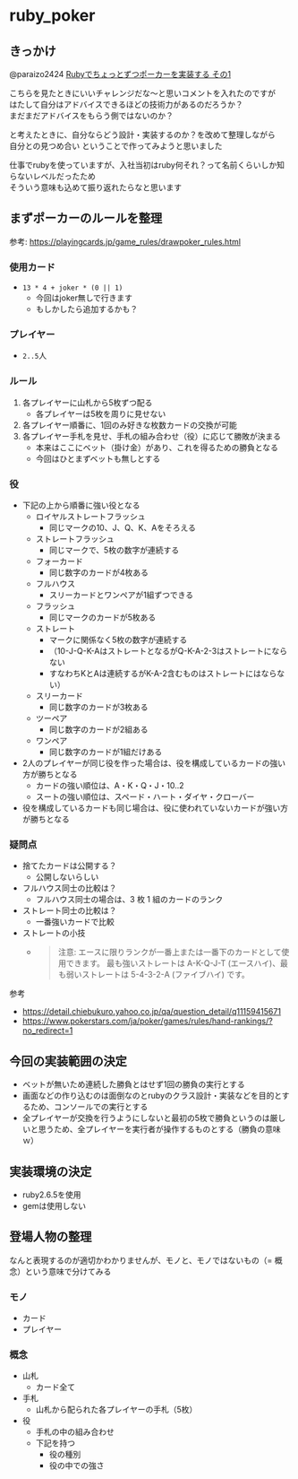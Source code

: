 # ruby_poker

## きっかけ

@paraizo2424
[Rubyでちょっとずつポーカーを実装する その1](https://qiita.com/paraizo2424/items/23f5ab031dbda184ce9d#comment-1df6bf7c79800f629c23)

こちらを見たときにいいチャレンジだな～と思いコメントを入れたのですが  
はたして自分はアドバイスできるほどの技術力があるのだろうか？  
まだまだアドバイスをもらう側ではないのか？  

と考えたときに、自分ならどう設計・実装するのか？を改めて整理しながら  
自分との見つめ合い ということで作ってみようと思いました

仕事でrubyを使っていますが、入社当初はruby何それ？って名前くらいしか知らないレベルだったため  
そういう意味も込めて振り返れたらなと思います

## まずポーカーのルールを整理

参考: https://playingcards.jp/game_rules/drawpoker_rules.html

### 使用カード

- `13 * 4 + joker * (0 || 1)`
  - 今回はjoker無しで行きます
  - もしかしたら追加するかも？

### プレイヤー

- `2..5`人

### ルール

1. 各プレイヤーに山札から5枚ずつ配る
    - 各プレイヤーは5枚を周りに見せない
2. 各プレイヤー順番に、1回のみ好きな枚数カードの交換が可能
3. 各プレイヤー手札を見せ、手札の組み合わせ（役）に応じて勝敗が決まる
    - 本来はここにベット（掛け金）があり、これを得るための勝負となる
    - 今回はひとまずベットも無しとする

### 役

- 下記の上から順番に強い役となる
  - ロイヤルストレートフラッシュ
    - 同じマークの10、J、Q、K、Aをそろえる
  - ストレートフラッシュ
    - 同じマークで、5枚の数字が連続する
  - フォーカード
    - 同じ数字のカードが4枚ある
  - フルハウス
    - スリーカードとワンペアが1組ずつできる
  - フラッシュ
    - 同じマークのカードが5枚ある
  - ストレート
    - マークに関係なく5枚の数字が連続する
    - （10-J-Q-K-AはストレートとなるがQ-K-A-2-3はストレートにならない
    - すなわちKとAは連続するがK-A-2含むものはストレートにはならない）
  - スリーカード
    - 同じ数字のカードが3枚ある
  - ツーペア
    - 同じ数字のカードが2組ある
  - ワンペア
    - 同じ数字のカードが1組だけある
- 2人のプレイヤーが同じ役を作った場合は、役を構成しているカードの強い方が勝ちとなる
  - カードの強い順位は、A・K・Q・J・10..2
  - スートの強い順位は、スペード・ハート・ダイヤ・クローバー
- 役を構成しているカードも同じ場合は、役に使われていないカードが強い方が勝ちとなる

### 疑問点

- 捨てたカードは公開する？
  - 公開しないらしい
- フルハウス同士の比較は？
  - フルハウス同士の場合は、3 枚 1 組のカードのランク
- ストレート同士の比較は？
  - 一番強いカードで比較
- ストレートの小技
  - > 注意: エースに限りランクが一番上または一番下のカードとして使用できます。 最も強いストレートは A-K-Q-J-T (エースハイ)、最も弱いストレートは 5-4-3-2-A (ファイブハイ) です。

参考
- https://detail.chiebukuro.yahoo.co.jp/qa/question_detail/q11159415671
- https://www.pokerstars.com/ja/poker/games/rules/hand-rankings/?no_redirect=1

## 今回の実装範囲の決定

- ベットが無いため連続した勝負とはせず1回の勝負の実行とする
- 画面などの作り込むのは面倒なのとrubyのクラス設計・実装などを目的とするため、コンソールでの実行とする
- 全プレイヤーが交換を行うようにしないと最初の5枚で勝負というのは厳しいと思うため、全プレイヤーを実行者が操作するものとする（勝負の意味ｗ）

## 実装環境の決定

- ruby2.6.5を使用
- gemは使用しない

## 登場人物の整理

なんと表現するのが適切かわかりませんが、モノと、モノではないもの（= 概念）という意味で分けてみる

### モノ

- カード
- プレイヤー

### 概念

- 山札
  - カード全て
- 手札
  - 山札から配られた各プレイヤーの手札（5枚）
- 役
  - 手札の中の組み合わせ
  - 下記を持つ
    - 役の種別
    - 役の中での強さ
